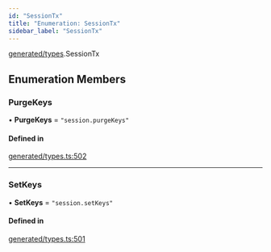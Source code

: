 ```yaml
---
id: "SessionTx"
title: "Enumeration: SessionTx"
sidebar_label: "SessionTx"
---
```


[generated/types](../../../../modules/Generated/Types/Types.md).SessionTx

## Enumeration Members

### PurgeKeys

• **PurgeKeys** = ``"session.purgeKeys"``

#### Defined in

[generated/types.ts:502](https://github.com/PolymeshAssociation/polymesh-sdk/blob/c53723bab/src/generated/types.ts#L502)

___

### SetKeys

• **SetKeys** = ``"session.setKeys"``

#### Defined in

[generated/types.ts:501](https://github.com/PolymeshAssociation/polymesh-sdk/blob/c53723bab/src/generated/types.ts#L501)
